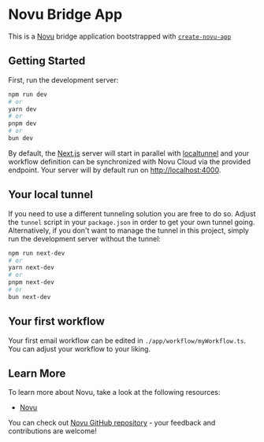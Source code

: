 # Novu Bridge App

This is a [Novu](https://novu.co/) bridge application bootstrapped with [`create-novu-app`](https://www.npmjs.com/package/create-novu-app)

## Getting Started

First, run the development server:

```bash
npm run dev
# or
yarn dev
# or
pnpm dev
# or
bun dev
```

By default, the [Next.js](https://nextjs.org/) server will start in parallel with [localtunnel](https://github.com/localtunnel/localtunnel) and your workflow definition can be synchronized with Novu Cloud via the provided endpoint. Your server will by default run on [http://localhost:4000](http://localhost:4000).

## Your local tunnel

If you need to use a different tunneling solution you are free to do so. Adjust the `tunnel` script in your `package.json` in order to get your own tunnel going. Alternatively, if you don't want to manage the tunnel in this project, simply run the development server without the tunnel:

```bash
npm run next-dev
# or
yarn next-dev
# or
pnpm next-dev
# or
bun next-dev
```

## Your first workflow

Your first email workflow can be edited in `./app/workflow/myWorkflow.ts`. You can adjust your workflow to your liking.

## Learn More

To learn more about Novu, take a look at the following resources:

- [Novu](https://novu.co/)

You can check out [Novu GitHub repository](https://github.com/novuhq/novu) - your feedback and contributions are welcome!
